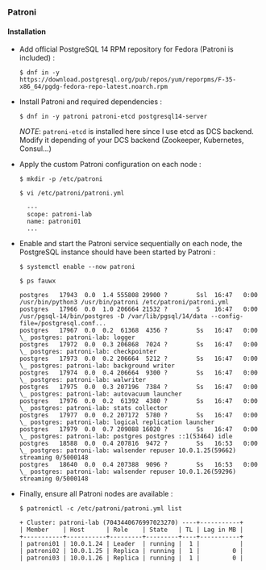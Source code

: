 ### Patroni

#### Installation

* Add official PostgreSQL 14 RPM repository for Fedora (Patroni is included) :

  ```shell
  $ dnf in -y https://download.postgresql.org/pub/repos/yum/reporpms/F-35-x86_64/pgdg-fedora-repo-latest.noarch.rpm
  ```
 
* Install Patroni and required dependencies :

  ```shell
  $ dnf in -y patroni patroni-etcd postgresql14-server
  ```

  *NOTE*: `patroni-etcd` is installed here since I use etcd as DCS backend. Modify it depending of your DCS backend (Zookeeper, Kubernetes, Consul...)

* Apply the custom Patroni configuration on each node :

  ```shell
  $ mkdir -p /etc/patroni

  $ vi /etc/patroni/patroni.yml

    ---
    scope: patroni-lab
    name: patroni01
    ...
  ````  

* Enable and start the Patroni service sequentially on each node, the PostgreSQL instance should have been started by Patroni :

  ```shell
  $ systemctl enable --now patroni

  $ ps fauwx

  postgres   17943  0.0  1.4 555808 29900 ?        Ssl  16:47   0:00 /usr/bin/python3 /usr/bin/patroni /etc/patroni/patroni.yml
  postgres   17966  0.0  1.0 206664 21532 ?        S    16:47   0:00 /usr/pgsql-14/bin/postgres -D /var/lib/pgsql/14/data --config-file=/postgresql.conf...
  postgres   17967  0.0  0.2  61368  4356 ?        Ss   16:47   0:00  \_ postgres: patroni-lab: logger
  postgres   17972  0.0  0.3 206868  7024 ?        Ss   16:47   0:00  \_ postgres: patroni-lab: checkpointer
  postgres   17973  0.0  0.2 206664  5212 ?        Ss   16:47   0:00  \_ postgres: patroni-lab: background writer
  postgres   17974  0.0  0.4 206664  9300 ?        Ss   16:47   0:00  \_ postgres: patroni-lab: walwriter
  postgres   17975  0.0  0.3 207196  7384 ?        Ss   16:47   0:00  \_ postgres: patroni-lab: autovacuum launcher
  postgres   17976  0.0  0.2  61392  4380 ?        Ss   16:47   0:00  \_ postgres: patroni-lab: stats collector
  postgres   17977  0.0  0.2 207172  5780 ?        Ss   16:47   0:00  \_ postgres: patroni-lab: logical replication launcher
  postgres   17979  0.0  0.7 209088 16020 ?        Ss   16:47   0:00  \_ postgres: patroni-lab: postgres postgres ::1(53464) idle
  postgres   18588  0.0  0.4 207816  9472 ?        Ss   16:53   0:00  \_ postgres: patroni-lab: walsender repuser 10.0.1.25(59662) streaming 0/5000148
  postgres   18640  0.0  0.4 207388  9096 ?        Ss   16:53   0:00  \_ postgres: patroni-lab: walsender repuser 10.0.1.26(59296) streaming 0/5000148
  ```

* Finally, ensure all Patroni nodes are available :

  ```shell
  $ patronictl -c /etc/patroni/patroni.yml list
  
  + Cluster: patroni-lab (7043440676997023270) ----+-----------+
  | Member    | Host      | Role    | State   | TL | Lag in MB |
  +-----------+-----------+---------+---------+----+-----------+
  | patroni01 | 10.0.1.24 | Leader  | running |  1 |           |
  | patroni02 | 10.0.1.25 | Replica | running |  1 |         0 |
  | patroni03 | 10.0.1.26 | Replica | running |  1 |         0 |
  ```
